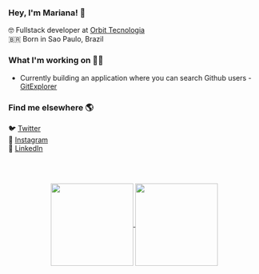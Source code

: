### Hey, I'm Mariana! 👋

🤓 Fullstack developer at [Orbit Tecnologia](https://www.linkedin.com/company/orbit-hub/) <br>
🇧🇷 Born in Sao Paulo, Brazil <br>

### What I'm working on 👨‍💻

- Currently building an application where you can search Github users - [GitExplorer](https://mp-git-explorer.netlify.app/) <br>

### Find me elsewhere 🌎

🐦 [Twitter](https://twitter.com/alwaysastranger) <br>
📸 [Instagram](https://www.instagram.com/mariprr_) <br>
💼 [LinkedIn](https://www.linkedin.com/in/pereira-mariana) <br>

<!--
**mariana-pereira/mariana-pereira** is a ✨ _special_ ✨ repository because its `README.md` (this file) appears on your GitHub profile.

Here are some ideas to get you started:

- 🔭 I’m currently working on ...
- 🌱 I’m currently learning ...
- 👯 I’m looking to collaborate on ...
- 🤔 I’m looking for help with ...
- 💬 Ask me about ...
- 📫 How to reach me: ...
- 😄 Pronouns: ...
- ⚡ Fun fact: ...
-->

<br>

<br>

<p align="center">
  <a href="https://github.com/mariana-pereira/github-readme-stats">
    <img
      align="center"
      height="165"
      src="https://github-readme-stats.vercel.app/api?username=mariana-pereira&count_private=true&show_icons=true&custom_title=Github%20Status&hide=issues&theme=dark"
    />
  </a>
  
  <a href="https://github.com/mariana-pereira/github-readme-stats">
    <img
      align="center"
      height="165"
      src="https://github-readme-stats.vercel.app/api/top-langs/?username=mariana-pereira&&layout=compact&theme=dark"
    />
  </a>
</p>
